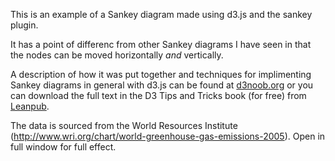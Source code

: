 This is an example of a Sankey diagram made using d3.js and the sankey plugin. 

It has a point of differenc from other Sankey diagrams I have seen in that the nodes can be moved horizontally *and* vertically. 

A description of how it was put together and techniques for implimenting Sankey diagrams in general with d3.js can be found at [d3noob.org](http://www.d3noob.org/) or you can download the full text in the D3 Tips and Tricks book (for free) from [Leanpub](https://leanpub.com/D3-Tips-and-Tricks).

The data is sourced from the World Resources Institute (http://www.wri.org/chart/world-greenhouse-gas-emissions-2005).
Open in full window for full effect.